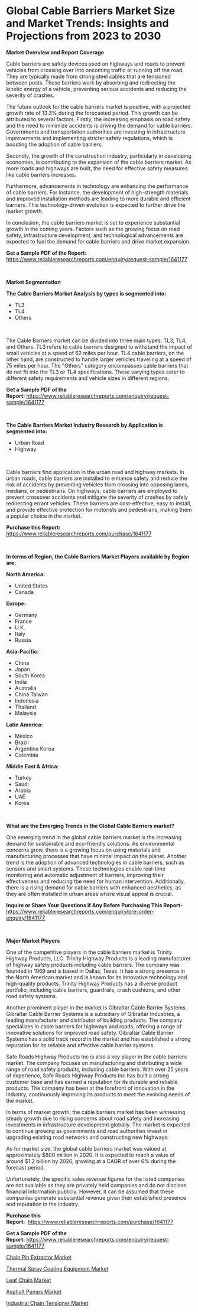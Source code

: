 <p><h1>Global Cable Barriers Market Size and Market Trends: Insights and Projections from 2023 to 2030</h1></p><p><strong>Market Overview and Report Coverage</strong></p>
<p><p>Cable barriers are safety devices used on highways and roads to prevent vehicles from crossing over into oncoming traffic or running off the road. They are typically made from strong steel cables that are tensioned between posts. These barriers work by absorbing and redirecting the kinetic energy of a vehicle, preventing serious accidents and reducing the severity of crashes.</p><p>The future outlook for the cable barriers market is positive, with a projected growth rate of 13.3% during the forecasted period. This growth can be attributed to several factors. Firstly, the increasing emphasis on road safety and the need to minimize accidents is driving the demand for cable barriers. Governments and transportation authorities are investing in infrastructure improvements and implementing stricter safety regulations, which is boosting the adoption of cable barriers.</p><p>Secondly, the growth of the construction industry, particularly in developing economies, is contributing to the expansion of the cable barriers market. As more roads and highways are built, the need for effective safety measures like cable barriers increases.</p><p>Furthermore, advancements in technology are enhancing the performance of cable barriers. For instance, the development of high-strength materials and improved installation methods are leading to more durable and efficient barriers. This technology-driven evolution is expected to further drive the market growth.</p><p>In conclusion, the cable barriers market is set to experience substantial growth in the coming years. Factors such as the growing focus on road safety, infrastructure development, and technological advancements are expected to fuel the demand for cable barriers and drive market expansion.</p></p>
<p><strong>Get a Sample PDF of the Report:</strong> <a href="https://www.reliableresearchreports.com/enquiry/request-sample/1641177">https://www.reliableresearchreports.com/enquiry/request-sample/1641177</a></p>
<p>&nbsp;</p>
<p><strong>Market Segmentation</strong></p>
<p><strong>The Cable Barriers Market Analysis by types is segmented into:</strong></p>
<p><ul><li>TL3</li><li>TL4</li><li>Others</li></ul></p>
<p>&nbsp;</p>
<p><p>The Cable Barriers market can be divided into three main types: TL3, TL4, and Others. TL3 refers to cable barriers designed to withstand the impact of small vehicles at a speed of 62 miles per hour. TL4 cable barriers, on the other hand, are constructed to handle larger vehicles traveling at a speed of 75 miles per hour. The "Others" category encompasses cable barriers that do not fit into the TL3 or TL4 specifications. These varying types cater to different safety requirements and vehicle sizes in different regions.</p></p>
<p><strong>Get a Sample PDF of the Report:</strong>&nbsp;<a href="https://www.reliableresearchreports.com/enquiry/request-sample/1641177">https://www.reliableresearchreports.com/enquiry/request-sample/1641177</a></p>
<p>&nbsp;</p>
<p><strong>The Cable Barriers Market Industry Research by Application is segmented into:</strong></p>
<p><ul><li>Urban Road</li><li>Highway</li></ul></p>
<p>&nbsp;</p>
<p><p>Cable barriers find application in the urban road and highway markets. In urban roads, cable barriers are installed to enhance safety and reduce the risk of accidents by preventing vehicles from crossing into opposing lanes, medians, or pedestrians. On highways, cable barriers are employed to prevent crossover accidents and mitigate the severity of crashes by safely redirecting errant vehicles. These barriers are cost-effective, easy to install, and provide effective protection for motorists and pedestrians, making them a popular choice in the market.</p></p>
<p><strong>Purchase this Report:</strong>&nbsp; <a href="https://www.reliableresearchreports.com/purchase/1641177">https://www.reliableresearchreports.com/purchase/1641177</a></p>
<p>&nbsp;</p>
<p><strong>In terms of Region, the Cable Barriers Market Players available by Region are:</strong></p>
<p>
    <p> <strong> North America: </strong>
        <ul>
            <li>United States</li>
            <li>Canada</li>
        </ul>
        </p> 
    <p> <strong> Europe: </strong>
        <ul>
            <li>Germany</li>
            <li>France</li>
            <li>U.K.</li>
            <li>Italy</li>
            <li>Russia</li>
        </ul>
        </p> 
    <p> <strong> Asia-Pacific: </strong>
        <ul>
            <li>China</li>
            <li>Japan</li>
            <li>South Korea</li>
            <li>India</li>
            <li>Australia</li>
            <li>China Taiwan</li>
            <li>Indonesia</li>
            <li>Thailand</li>
            <li>Malaysia</li>
        </ul>
        </p> 
    <p> <strong> Latin America: </strong>
        <ul>
            <li>Mexico</li>
            <li>Brazil</li>
            <li>Argentina Korea</li>
            <li>Colombia</li>
        </ul>
        </p> 
    <p> <strong> Middle East & Africa: </strong>
        <ul>
            <li>Turkey</li>
            <li>Saudi</li>
            <li>Arabia</li>
            <li>UAE</li>
            <li>Korea</li>
        </ul>
    </p>
    </p>
<p>&nbsp;</p>
<p><strong>What are the Emerging Trends in the Global Cable Barriers market?</strong></p>
<p><p>One emerging trend in the global cable barriers market is the increasing demand for sustainable and eco-friendly solutions. As environmental concerns grow, there is a growing focus on using materials and manufacturing processes that have minimal impact on the planet. Another trend is the adoption of advanced technologies in cable barriers, such as sensors and smart systems. These technologies enable real-time monitoring and automatic adjustment of barriers, improving their effectiveness and reducing the need for human intervention. Additionally, there is a rising demand for cable barriers with enhanced aesthetics, as they are often installed in urban areas where visual appeal is crucial.</p></p>
<p><strong>Inquire or Share Your Questions If Any Before Purchasing This Report</strong>- <a href="https://www.reliableresearchreports.com/enquiry/pre-order-enquiry/1641177">https://www.reliableresearchreports.com/enquiry/pre-order-enquiry/1641177</a></p>
<p>&nbsp;</p>
<p><strong>Major Market Players</strong></p>
<p><p>One of the competitive players in the cable barriers market is Trinity Highway Products, LLC. Trinity Highway Products is a leading manufacturer of highway safety products including cable barriers. The company was founded in 1969 and is based in Dallas, Texas. It has a strong presence in the North American market and is known for its innovative technology and high-quality products. Trinity Highway Products has a diverse product portfolio, including cable barriers, guardrails, crash cushions, and other road safety systems.</p><p>Another prominent player in the market is Gibraltar Cable Barrier Systems. Gibraltar Cable Barrier Systems is a subsidiary of Gibraltar Industries, a leading manufacturer and distributor of building products. The company specializes in cable barriers for highways and roads, offering a range of innovative solutions for improved road safety. Gibraltar Cable Barrier Systems has a solid track record in the market and has established a strong reputation for its reliable and effective cable barrier systems.</p><p>Safe Roads Highway Products Inc is also a key player in the cable barriers market. The company focuses on manufacturing and distributing a wide range of road safety products, including cable barriers. With over 25 years of experience, Safe Roads Highway Products Inc has built a strong customer base and has earned a reputation for its durable and reliable products. The company has been at the forefront of innovation in the industry, continuously improving its products to meet the evolving needs of the market.</p><p>In terms of market growth, the cable barriers market has been witnessing steady growth due to rising concerns about road safety and increasing investments in infrastructure development globally. The market is expected to continue growing as governments and road authorities invest in upgrading existing road networks and constructing new highways.</p><p>As for market size, the global cable barriers market was valued at approximately $800 million in 2020. It is expected to reach a value of around $1.2 billion by 2026, growing at a CAGR of over 6% during the forecast period.</p><p>Unfortunately, the specific sales revenue figures for the listed companies are not available as they are privately held companies and do not disclose financial information publicly. However, it can be assumed that these companies generate substantial revenue given their established presence and reputation in the industry.</p></p>
<p><strong>Purchase this Report:</strong>&nbsp;&nbsp;<a href="https://www.reliableresearchreports.com/purchase/1641177">https://www.reliableresearchreports.com/purchase/1641177</a></p>
<p></p>
<p><strong>Get a Sample PDF of the Report:</strong>&nbsp;<a href="https://www.reliableresearchreports.com/enquiry/request-sample/1641177">https://www.reliableresearchreports.com/enquiry/request-sample/1641177</a></p>
<p><p><a href="https://www.linkedin.com/pulse/chain-pin-extractor-market-size-share-amp-trends-analysis-kpo9e/">Chain Pin Extractor Market</a></p><p><a href="https://medium.com/@cleogerhold/thermal-spray-coating-equipment-market-size-market-outlook-and-market-forecast-2023-to-2030-5fb5ffd0b50a">Thermal Spray Coating Equipment Market</a></p><p><a href="https://www.linkedin.com/pulse/leaf-chain-market-size-growth-forecast-from-2023-2030-ksnqe/">Leaf Chain Market</a></p><p><a href="https://medium.com/@efrainhaley/asphalt-pumps-market-furnishes-information-on-market-share-market-trends-and-market-growth-e4f44cb414ad">Asphalt Pumps Market</a></p><p><a href="https://www.linkedin.com/pulse/industrial-chain-tensioner-market-size-growth-forecast-from-uijne/">Industrial Chain Tensioner Market</a></p></p>